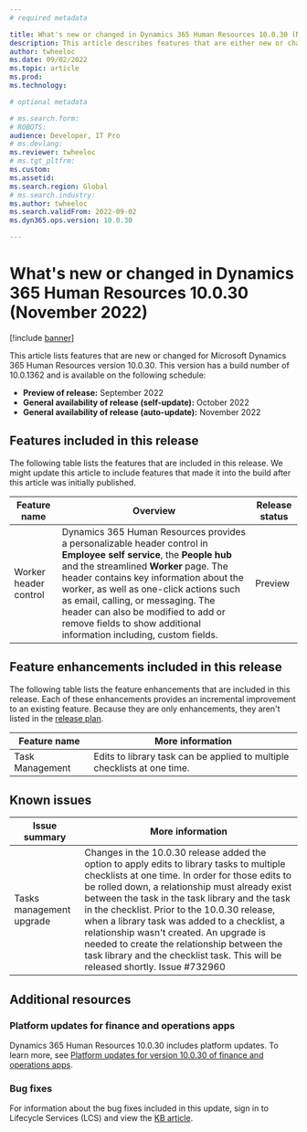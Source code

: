 ```yaml
---
# required metadata

title: What's new or changed in Dynamics 365 Human Resources 10.0.30 (November 2022)
description: This article describes features that are either new or changed in the Microsoft Dynamics 365 Human Resources version 10.0.30 preview release.
author: twheeloc
ms.date: 09/02/2022
ms.topic: article
ms.prod: 
ms.technology: 

# optional metadata

# ms.search.form: 
# ROBOTS: 
audience: Developer, IT Pro
# ms.devlang: 
ms.reviewer: twheeloc
# ms.tgt_pltfrm: 
ms.custom: 
ms.assetid: 
ms.search.region: Global
# ms.search.industry: 
ms.author: twheeloc
ms.search.validFrom: 2022-09-02 
ms.dyn365.ops.version: 10.0.30

---
```


# What's new or changed in Dynamics 365 Human Resources 10.0.30 (November 2022)

[!include [banner](../includes/preview-banner.md)]

This article lists features that are new or changed for Microsoft Dynamics 365 Human Resources version 10.0.30. This version has a build number of 10.0.1362 and is available on the following schedule:

- **Preview of release:** September 2022
- **General availability of release (self-update):** October 2022
- **General availability of release (auto-update):** November 2022

## Features included in this release

The following table lists the features that are included in this release. We might update this article to include features that made it into the build after this 
article was initially published.

| Feature name | Overview | Release status |
|----|----|----|
|Worker header control| Dynamics 365 Human Resources provides a personalizable header control in **Employee self service**, the **People hub** and the streamlined **Worker** page. The header contains key information about the worker, as well as one-click actions such as email, calling, or messaging. The header can also be modified to add or remove fields to show additional information including, custom fields.| Preview|

## Feature enhancements included in this release

The following table lists the feature enhancements that are included in this release. Each of these enhancements provides an incremental improvement to an existing 
feature. Because they are only enhancements, they aren't listed in the [release plan](/dynamics365-release-plan/2021wave2/finance-operations/dynamics365-finance).

| Feature name | More information |
|--------------|------------------|
|Task Management |Edits to library task can be applied to multiple checklists at one time.|

## Known issues

| Issue summary | More information|
| ---- | ---- | 
|Tasks management upgrade|Changes in the 10.0.30 release added the option to apply edits to library tasks to multiple checklists at one time. In order for those edits to be rolled down, a relationship must already exist between the task in the task library and the task in the checklist. Prior to the 10.0.30 release, when a library task was added to a checklist, a relationship wasn't created. An upgrade is needed to create the relationship between the task library and the checklist task. This will be released shortly. Issue #732960 |


## Additional resources

### Platform updates for finance and operations apps

Dynamics 365 Human Resources 10.0.30 includes platform updates. To learn more, see [Platform updates for version 10.0.30 of finance and operations apps](../../fin-ops-core/dev-itpro/get-started/whats-new-platform-updates-10-0-30.md).

### Bug fixes

For information about the bug fixes included in this update, sign in to Lifecycle Services (LCS) and view the [KB article](https://fix.lcs.dynamics.com/Issue/Details?bugId=745468).
